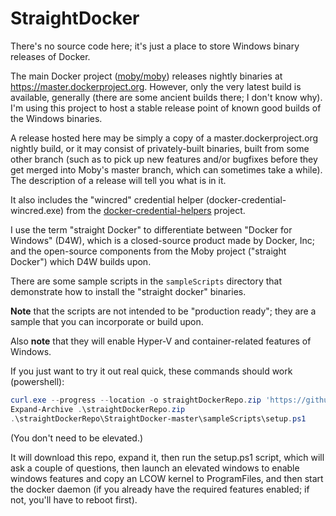 ﻿# StraightDocker

There's no source code here; it's just a place to store Windows binary releases of Docker.

The main Docker project ([moby/moby](https://github.com/moby/moby)) releases nightly binaries at https://master.dockerproject.org. However, only the very latest build is available, generally (there are some ancient builds there; I don't know why). I'm using this project to host a stable release point of known good builds of the Windows binaries.

A release hosted here may be simply a copy of a master.dockerproject.org nightly build, or it may consist of privately-built binaries, built from some other branch (such as to pick up new features and/or bugfixes before they get merged into Moby's master branch, which can sometimes take a while). The description of a release will tell you what is in it.

It also includes the "wincred" credential helper (docker-credential-wincred.exe) from the [docker-credential-helpers](https://github.com/docker/docker-credential-helpers) project.

I use the term "straight Docker" to differentiate between "Docker for Windows" (D4W), which is a closed-source product made by Docker, Inc; and the open-source components from the Moby project ("straight Docker") which D4W builds upon.

There are some sample scripts in the `sampleScripts` directory that demonstrate how to install the "straight docker" binaries.

**Note** that the scripts are not intended to be "production ready"; they are a sample that you can incorporate or build upon.

Also **note** that they will enable Hyper-V and container-related features of Windows.

If you just want to try it out real quick, these commands should work (powershell):

```powershell
curl.exe --progress --location -o straightDockerRepo.zip 'https://github.com/jazzdelightsme/StraightDocker/archive/master.zip'
Expand-Archive .\straightDockerRepo.zip
.\straightDockerRepo\StraightDocker-master\sampleScripts\setup.ps1
```

(You don't need to be elevated.)

It will download this repo, expand it, then run the setup.ps1 script, which will ask a couple of questions, then launch an elevated windows to enable windows features and copy an LCOW kernel to ProgramFiles, and then start the docker daemon (if you already have the required features enabled; if not, you'll have to reboot first).

